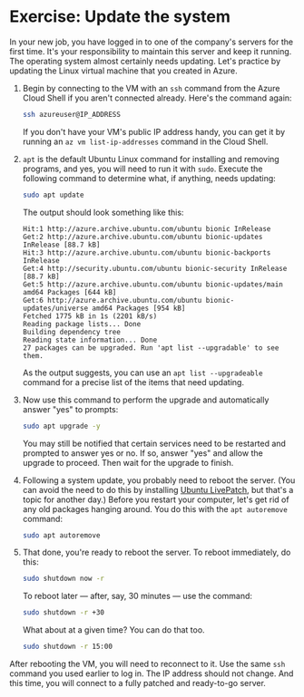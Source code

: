 # Exercise: Update the system

In your new job, you have logged in to one of the company's servers for the first time. It's your responsibility to maintain this server and keep it running. The operating system almost certainly needs updating. Let's practice by updating the Linux virtual machine that you created in Azure.

1. Begin by connecting to the VM with an `ssh` command from the Azure Cloud Shell if you aren't connected already. Here's the command again:

	```bash
	ssh azureuser@IP_ADDRESS
	```

	If you don't have your VM's public IP address handy, you can get it by running an `az vm list-ip-addresses` command in the Cloud Shell.

1. `apt` is the default Ubuntu Linux command for installing and removing programs, and yes, you will need to run it with `sudo`. Execute the following command to determine what, if anything, needs updating:

	```bash
	sudo apt update
	```

	The output should look something like this:

	```
	Hit:1 http://azure.archive.ubuntu.com/ubuntu bionic InRelease
	Get:2 http://azure.archive.ubuntu.com/ubuntu bionic-updates InRelease [88.7 kB]
	Hit:3 http://azure.archive.ubuntu.com/ubuntu bionic-backports InRelease
	Get:4 http://security.ubuntu.com/ubuntu bionic-security InRelease [88.7 kB]
	Get:5 http://azure.archive.ubuntu.com/ubuntu bionic-updates/main amd64 Packages [644 kB]
	Get:6 http://azure.archive.ubuntu.com/ubuntu bionic-updates/universe amd64 Packages [954 kB]
	Fetched 1775 kB in 1s (2201 kB/s)
	Reading package lists... Done
	Building dependency tree
	Reading state information... Done
	27 packages can be upgraded. Run 'apt list --upgradable' to see them.
	```

	As the output suggests, you can use an `apt list --upgradeable` command for a precise list of the items that need updating.

1. Now use this command to perform the upgrade and automatically answer "yes" to prompts:

	```bash
	sudo apt upgrade -y
	```

	You may still be notified that certain services need to be restarted and prompted to answer yes or no. If so, answer "yes" and allow the upgrade to proceed. Then wait for the upgrade to finish.

1. Following a system update, you probably need to reboot the server. (You can avoid the need to do this by installing [Ubuntu LivePatch](https://ubuntu.com/livepatch), but that's a topic for another day.) Before you restart your computer, let's get rid of any old packages hanging around. You do this with the `apt autoremove` command:

	```bash
	sudo apt autoremove
	```

1. That done, you're ready to reboot the server. To reboot immediately, do this:

	```bash
	sudo shutdown now -r
	```

	To reboot later — after, say, 30 minutes — use the command:

	```bash
	sudo shutdown -r +30
	```
	
	What about at a given time? You can do that too.
	
	```bash
	sudo shutdown -r 15:00
	```

After rebooting the VM, you will need to reconnect to it. Use the same `ssh` command you used earlier to log in. The IP address should not change. And this time, you will connect to a fully patched and ready-to-go server.